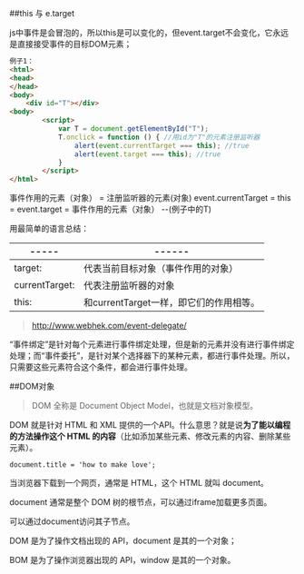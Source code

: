 ##this 与 e.target

js中事件是会冒泡的，所以this是可以变化的，但event.target不会变化，它永远是直接接受事件的目标DOM元素；

```html 
例子1：
<html>
<head>
</head>
<body>
    <div id="T"></div>
<body>
        <script>
            var T = document.getElementById("T");
            T.onclick = function () { //用id为"T"的元素注册监听器
                alert(event.currentTarget === this); //true
                alert(event.target === this); //true
            }
        </script>
</html>
```

事件作用的元素（对象）   =   注册监听器的元素(对象)
event.currentTarget   =  this  =    event.target   =   事件作用的元素（对象）    --(例子中的T)

用最简单的语言总结：

-----|------
---------|---------
target:    |                  代表当前目标对象（事件作用的对象）
currentTarget:    |    代表注册监听器的对象
this:              |             和currentTarget一样，即它们的作用相等。

>http://www.webhek.com/event-delegate/

“事件绑定”是针对每个元素进行事件绑定处理，但是新的元素并没有进行事件绑定处理；而“事件委托”，是针对某个选择器下的某种元素，都进行事件处理。所以，只需要这些元素符合这个条件，都会进行事件处理。


##DOM对象

>DOM 全称是 Document Object Model，也就是文档对象模型。

DOM 就是针对 HTML 和 XML 提供的一个API。什么意思？就是说**为了能以编程的方法操作这个 HTML 的内容**（比如添加某些元素、修改元素的内容、删除某些元素）。

    document.title = 'how to make love';

当浏览器下载到一个网页，通常是 HTML，这个 HTML 就叫 document。

document 通常是整个 DOM 树的根节点，可以通过iframe加载更多页面。

可以通过document访问其子节点。



DOM 是为了操作文档出现的 API，document 是其的一个对象；

BOM 是为了操作浏览器出现的 API，window 是其的一个对象。







